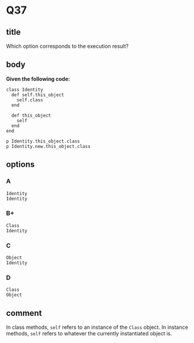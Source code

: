 # Q37

## title

Which option corresponds to the execution result?

## body

**Given the following code:**

```
class Identity
  def self.this_object
    self.class
  end
  
  def this_object
    self
  end
end

p Identity.this_object.class
p Identity.new.this_object.class
```

## options

### A

```
Identity
Identity
```

### B+

```
Class
Identity
```

### C

```
Object
Identity
```

### D

```
Class
Object
```

## comment

In class methods, `self` refers to an instance of the `Class` object.
In instance methods, `self` refers to whatever the currently instantiated object is.